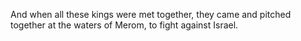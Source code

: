 And when all these kings were met together, they came and pitched together at the waters of Merom, to fight against Israel.
